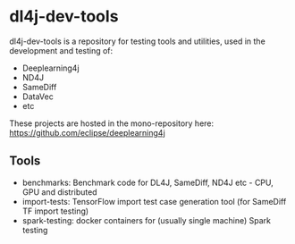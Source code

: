 # dl4j-dev-tools

dl4j-dev-tools is a repository for testing tools and utilities, used in the development and testing of:
* Deeplearning4j
* ND4J
* SameDiff
* DataVec
* etc

These projects are hosted in the mono-repository here: https://github.com/eclipse/deeplearning4j

## Tools

* benchmarks: Benchmark code for DL4J, SameDiff, ND4J etc - CPU, GPU and distributed
* import-tests: TensorFlow import test case generation tool (for SameDiff TF import testing)
* spark-testing: docker containers for (usually single machine) Spark testing
